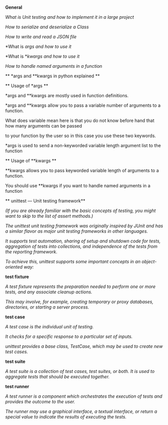 **General**

*What is Unit testing and how to implement it in a large project*

*How to serialize and deserialize a Class*

*How to write and read a JSON file*

*What is *args and how to use it*

*What is **kwargs and how to use it*

*How to handle named arguments in a function*


** *args and **kwargs in python explained **

** Usage of *args **

*args and **kwargs are mostly used in function definitions.

*args and **kwargs allow you to pass a variable number of arguments to a function.

What does variable mean here is that you do not know before hand that how many arguments can be passed

to your function by the user so in this case you use these two keywords.

*args is used to send a non-keyworded variable length argument list to the function


** Usage of **kwargs **

**kwargs allows you to pass keyworded variable length of arguments to a function.

You should use **kwargs if you want to handle named arguments in a function


** unittest — Unit testing framework**

*(If you are already familiar with the basic concepts of testing, you might want to skip to the list of assert methods.)*

*The unittest unit testing framework was originally inspired by JUnit and has a similar flavor as major unit testing frameworks in other languages.*

*It supports test automation, sharing of setup and shutdown code for tests, aggregation of tests into collections, and independence of the tests from the reporting framework.*

*To achieve this, unittest supports some important concepts in an object-oriented way:*

**test fixture**

*A test fixture represents the preparation needed to perform one or more tests, and any associate cleanup actions.*

*This may involve, for example, creating temporary or proxy databases, directories, or starting a server process.*

**test case**

*A test case is the individual unit of testing.*

*It checks for a specific response to a particular set of inputs.*

*unittest provides a base class, TestCase, which may be used to create new test cases.*

**test suite**

*A test suite is a collection of test cases, test suites, or both. It is used to aggregate tests that should be executed together.*

**test runner**

*A test runner is a component which orchestrates the execution of tests and provides the outcome to the user.*

*The runner may use a graphical interface, a textual interface, or return a special value to indicate the results of executing the tests.*
